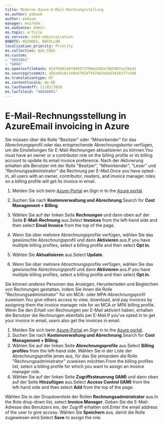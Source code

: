 ```yaml
---
title: Moderne Azure-E-Mail-Rechnungsstellung
ms.author: pebaum
author: pebaum
manager: mnirkhe
ms.audience: Admin
ms.topic: article
ms.service: o365-administration
ROBOTS: NOINDEX, NOFOLLOW
localization_priority: Priority
ms.collection: Adm_O365
ms.custom:
- "9003801"
- "6866"
ms.openlocfilehash: 65df6091a97d4937379ded384a78b5d07aa76e42
ms.sourcegitcommit: a5ba4dc8c349ed79147f67b62bde544281f7c106
ms.translationtype: HT
ms.contentlocale: de-DE
ms.lasthandoff: 11/03/2020
ms.locfileid: "48840601"
---
```

# <a name="email-invoicing-in-azure"></a><span data-ttu-id="873dd-102">E-Mail-Rechnungsstellung in Azure</span><span class="sxs-lookup"><span data-stu-id="873dd-102">Email invoicing in Azure</span></span>

<span data-ttu-id="873dd-103">Sie müssen über die Rolle "Besitzer" oder "Mitwirkender" für das Abrechnungsprofil oder das entsprechende Abrechnungskonto verfügen, um die Einstellungen für E-Mail-Rechnungen aktualisieren zu können.</span><span class="sxs-lookup"><span data-stu-id="873dd-103">You must have an owner or a contributor role on the billing profile or its billing account to update its email invoice preference.</span></span> <span data-ttu-id="873dd-104">Nach der Aktivierung erhalten alle Benutzer mit der Rolle "Besitzer", "Mitwirkender", "Leser" und "Rechnungsadministrator" die Rechnung per E-Mail.</span><span class="sxs-lookup"><span data-stu-id="873dd-104">Once you have opted-in, all users with an owner, contributor, readers, and invoice manager roles on a billing profile will get its invoice in email.</span></span>

1. <span data-ttu-id="873dd-105">Melden Sie sich beim [Azure-Portal](https://portal.azure.com/) an.</span><span class="sxs-lookup"><span data-stu-id="873dd-105">Sign in to the [Azure portal](https://portal.azure.com/).</span></span>
2. <span data-ttu-id="873dd-106">Suchen Sie nach **Kostenverwaltung und Abrechnung**.</span><span class="sxs-lookup"><span data-stu-id="873dd-106">Search for **Cost Management + Billing**.</span></span>
3. <span data-ttu-id="873dd-107">Wählen Sie auf der linken Seite **Rechnungen** und dann oben auf der Seite **E-Mail-Rechnung** aus.</span><span class="sxs-lookup"><span data-stu-id="873dd-107">Select **Invoices** from the left-hand side and then select **Email Invoice** from the top of the page.</span></span>
4. <span data-ttu-id="873dd-108">Wenn Sie über mehrere Abrechnungsprofile verfügen, wählen Sie das gewünschte Abrechnungsprofil und dann **Aktivieren** aus.</span><span class="sxs-lookup"><span data-stu-id="873dd-108">If you have multiple billing profiles, select a billing profile and then select **Opt in**.</span></span>

5. <span data-ttu-id="873dd-109">Wählen Sie **Aktualisieren** aus.</span><span class="sxs-lookup"><span data-stu-id="873dd-109">Select **Update**.</span></span>
6. <span data-ttu-id="873dd-110">Wenn Sie über mehrere Abrechnungsprofile verfügen, wählen Sie das gewünschte Abrechnungsprofil und dann **Aktivieren** aus.</span><span class="sxs-lookup"><span data-stu-id="873dd-110">If you have multiple billing profiles, select a billing profile and then select **Opt in**.</span></span>

<span data-ttu-id="873dd-111">Sie können anderen Personen das Anzeigen, Herunterladen und Begleichen von Rechnungen gestatten, indem Sie ihnen die Rolle "Rechnungsadministrator" für ein MCA- oder MPA-Abrechnungsprofil zuweisen.</span><span class="sxs-lookup"><span data-stu-id="873dd-111">You give others access to view, download, and pay invoices by assigning them the invoice manager role for an MCA or MPA billing profile.</span></span> <span data-ttu-id="873dd-112">Wenn Sie den Erhalt von Rechnungen per E-Mail aktiviert haben, erhalten die Benutzer die Rechnungen ebenfalls per E-Mail.</span><span class="sxs-lookup"><span data-stu-id="873dd-112">If you've opted in to get your invoice in email, users also get the invoices in email.</span></span>

1. <span data-ttu-id="873dd-113">Melden Sie sich beim [Azure-Portal](https://portal.azure.com/) an.</span><span class="sxs-lookup"><span data-stu-id="873dd-113">Sign in to the [Azure portal](https://portal.azure.com/).</span></span>
2. <span data-ttu-id="873dd-114">Suchen Sie nach **Kostenverwaltung und Abrechnung**.</span><span class="sxs-lookup"><span data-stu-id="873dd-114">Search for **Cost Management + Billing**.</span></span>
3. <span data-ttu-id="873dd-115">Wählen Sie auf der linken Seite **Abrechnungsprofile** aus.</span><span class="sxs-lookup"><span data-stu-id="873dd-115">Select **Billing profiles** from the left-hand side.</span></span> <span data-ttu-id="873dd-116">Wählen Sie in der Liste der Abrechnungsprofile jenes aus, für das Sie jemandem die Rolle "Rechnungsadministrator" zuweisen möchten.</span><span class="sxs-lookup"><span data-stu-id="873dd-116">From the billing profiles list, select a billing profile for which you want to assign an invoice manager role.</span></span>
4. <span data-ttu-id="873dd-117">Wählen Sie auf der linken Seite **Zugriffssteuerung (IAM)** und dann oben auf der Seite **Hinzufügen** aus.</span><span class="sxs-lookup"><span data-stu-id="873dd-117">Select **Access Control (IAM)** from the left-hand side and then select **Add** from the top of the page.</span></span>

<span data-ttu-id="873dd-118">Wählen Sie in der Dropdownliste der Rollen **Rechnungsadministrator** aus.</span><span class="sxs-lookup"><span data-stu-id="873dd-118">In the Role drop-down list, select **Invoice Manager**.</span></span> <span data-ttu-id="873dd-119">Geben Sie die E-Mail-Adresse des Benutzers ein, der Zugriff erhalten soll.</span><span class="sxs-lookup"><span data-stu-id="873dd-119">Enter the email address of the user to give access.</span></span> <span data-ttu-id="873dd-120">Wählen Sie **Speichern** aus, damit die Rolle zugewiesen wird.</span><span class="sxs-lookup"><span data-stu-id="873dd-120">Select **Save** to assign the role.</span></span>
